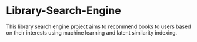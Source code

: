 # Library-Search-Engine
This library search engine project aims to recommend books to users based on their interests using machine learning and latent similarity indexing.
